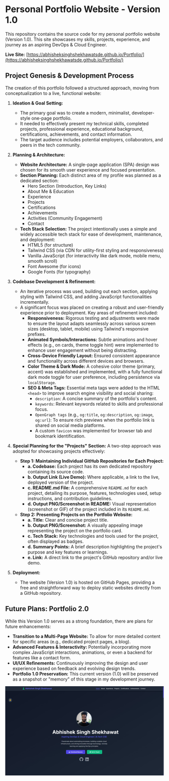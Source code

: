 # Personal Portfolio Website - Version 1.0

This repository contains the source code for my personal portfolio website (Version 1.0). This site showcases my skills, projects, experience, and journey as an aspiring DevOps & Cloud Engineer.

**Live Site:** [https://abhisheksinghshekhawatsde.github.io/Portfolio/](https://abhisheksinghshekhawatsde.github.io/Portfolio/)


## Project Genesis & Development Process

The creation of this portfolio followed a structured approach, moving from conceptualization to a live, functional website:

1.  **Ideation & Goal Setting:**
    *   The primary goal was to create a modern, minimalist, developer-style one-page portfolio.
    *   It needed to effectively present my technical skills, completed projects, professional experience, educational background, certifications, achievements, and contact information.
    *   The target audience includes potential employers, collaborators, and peers in the tech community.

2.  **Planning & Architecture:**
    *   **Website Architecture:** A single-page application (SPA) design was chosen for its smooth user experience and focused presentation.
    *   **Section Planning:** Each distinct area of my profile was planned as a dedicated section:
        *   Hero Section (Introduction, Key Links)
        *   About Me & Education
        *   Experience
        *   Projects
        *   Certifications
        *   Achievements
        *   Activities (Community Engagement)
        *   Contact
    *   **Tech Stack Selection:** The project intentionally uses a simple and widely accessible tech stack for ease of development, maintenance, and deployment:
        *   HTML5 (for structure)
        *   Tailwind CSS (via CDN for utility-first styling and responsiveness)
        *   Vanilla JavaScript (for interactivity like dark mode, mobile menu, smooth scroll)
        *   Font Awesome (for icons)
        *   Google Fonts (for typography)

3.  **Codebase Development & Refinement:**
    *   An iterative process was used, building out each section, applying styling with Tailwind CSS, and adding JavaScript functionalities incrementally.
    *   A significant focus was placed on creating a robust and user-friendly experience prior to deployment. Key areas of refinement included:
        *   **Responsiveness:** Rigorous testing and adjustments were made to ensure the layout adapts seamlessly across various screen sizes (desktop, tablet, mobile) using Tailwind's responsive prefixes.
        *   **Animated Symbols/Interactions:** Subtle animations and hover effects (e.g., on cards, theme toggle hint) were implemented to enhance user engagement without being distracting.
        *   **Cross-Device Friendly Layout:** Ensured consistent appearance and functionality across different devices and browsers.
        *   **Color Theme & Dark Mode:** A cohesive color theme (primary, accent) was established and implemented, with a fully functional dark mode toggle for user preference, including persistence via `localStorage`.
        *   **SEO & Meta Tags:** Essential meta tags were added to the HTML `<head>` to improve search engine visibility and social sharing:
            *   `description`: A concise summary of the portfolio's content.
            *   `keywords`: Relevant keywords related to skills and professional focus.
            *   `OpenGraph tags` (e.g., `og:title`, `og:description`, `og:image`, `og:url`): To ensure rich previews when the portfolio link is shared on social media platforms.
            *   A custom `favicon` was implemented for browser tab and bookmark identification.

4.  **Special Planning for the "Projects" Section:**
    A two-step approach was adopted for showcasing projects effectively:
    *   **Step 1: Maintaining Individual GitHub Repositories for Each Project:**
        *   **a. Codebase:** Each project has its own dedicated repository containing its source code.
        *   **b. Output Link (Live Demo):** Where applicable, a link to the live, deployed version of the project.
        *   **c. README.md File:** A comprehensive `README.md` for each project, detailing its purpose, features, technologies used, setup instructions, and contribution guidelines.
        *   **d. Output PNG/Screenshot in README:** Visual representation (screenshot or GIF) of the project included in its `README.md`.
    *   **Step 2: Presenting Projects on the Portfolio Website:**
        *   **a. Title:** Clear and concise project title.
        *   **b. Output PNG/Screenshot:** A visually appealing image representing the project on the portfolio card.
        *   **c. Tech Stack:** Key technologies and tools used for the project, often displayed as badges.
        *   **d. Summary Points:** A brief description highlighting the project's purpose and key features or learnings.
        *   **e. Link:** A direct link to the project's GitHub repository and/or live demo.

5.  **Deployment:**
    *   The website (Version 1.0) is hosted on GitHub Pages, providing a free and straightforward way to deploy static websites directly from a GitHub repository.

## Future Plans: Portfolio 2.0

While this Version 1.0 serves as a strong foundation, there are plans for future enhancements:

*   **Transition to a Multi-Page Website:** To allow for more detailed content for specific areas (e.g., dedicated project pages, a blog).
*   **Advanced Features & Interactivity:** Potentially incorporating more complex JavaScript interactions, animations, or even a backend for features like a contact form.
*   **UI/UX Refinements:** Continuously improving the design and user experience based on feedback and evolving design trends.
*   **Portfolio 1.0 Preservation:** This current version (1.0) will be preserved as a snapshot or "memory" of this stage in my development journey.

![My Project Screenshot](assets/Output.jpg)

